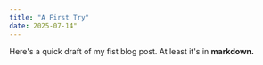 ```yaml
---
title: "A First Try"
date: 2025-07-14"
---
```


Here's a quick draft of my fist blog post.  At least it's in **markdown.**
